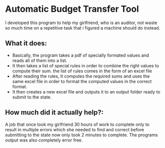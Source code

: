 # Automatic Budget Transfer Tool
I developed this program to help my girlfriend, who is an auditor, not waste so much time on a repetitive task that i figured a machine should do instead.

## What it does:
- Basically, the program takes a pdf of specially formated values and reads all of them into a list.
- It then takes a list of special rules in order to combine the right values to compute their sum. the list of rules comes in the form of an excel file
- After reading the rules, It computes the required sums and uses the same excel file in order to format the computed values in the correct format.
- It then creates a new excel file and outputs it to an output folder ready to submit to the state.

## How much did it actually help?:
A job that once took my girlfriend 30 hours of work to complete only to result in multiple errors which she needed to find and correct before submitting to the state now only took 2 minutes to complete.
The programs output was also completely error free.
